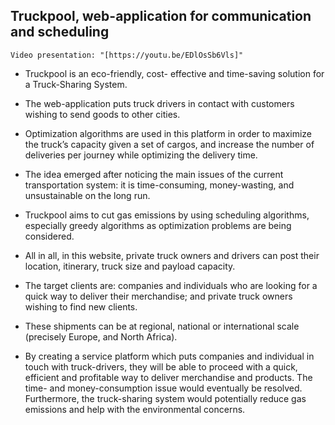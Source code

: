 ## Truckpool, web-application for communication and scheduling  

```
Video presentation: "[https://youtu.be/EDlOsSb6Vls]"
```

* Truckpool is an eco-friendly, cost- effective and time-saving solution for a Truck-Sharing System. 

* The web-application puts truck drivers in contact with customers wishing to send goods to other cities. 

* Optimization algorithms are used in this platform in order to maximize the truck’s capacity given a set of cargos, and increase the number of deliveries per journey while optimizing the delivery time.

* The idea emerged after noticing the main issues of the current transportation system: it is time-consuming, money-wasting, and unsustainable on the long run.

* Truckpool aims to cut gas emissions by using scheduling algorithms, especially greedy algorithms as optimization problems are being considered.

* All in all, in this website, private truck owners and drivers can post their location, itinerary, truck size and payload capacity. 

* The target clients are: companies and individuals who are looking for a quick way to deliver their merchandise; and private truck owners wishing to find new clients.

* These shipments can be at regional, national or international scale (precisely Europe, and North Africa).

* By creating a service platform which puts companies and individual in touch with truck-drivers, they will be able to proceed with a quick, efficient and profitable way to deliver merchandise and products. The time- and money-consumption issue would eventually be resolved. Furthermore, the truck-sharing system would potentially reduce gas emissions and help with the environmental concerns.



